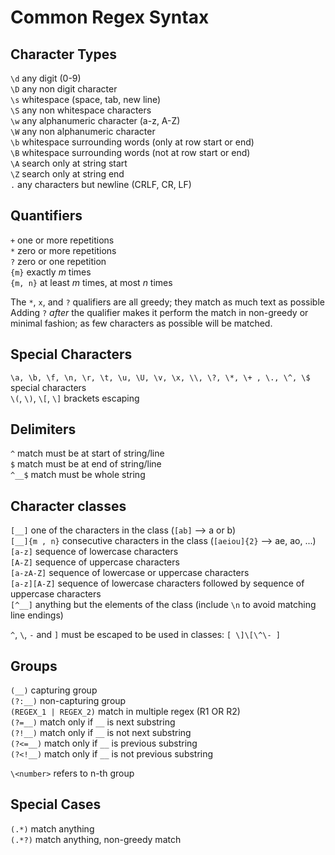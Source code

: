 # Common Regex Syntax

## Character Types

`\d` any digit (0-9)  
`\D` any non digit character  
`\s` whitespace (space, tab, new line)  
`\S` any non whitespace characters  
`\w` any alphanumeric character (a-z, A-Z)  
`\W` any non alphanumeric character  
`\b` whitespace surrounding words (only at row start or end)  
`\B` whitespace surrounding words (not at row start or end)  
`\A` search only at string start  
`\Z` search only at string end  
`.` any characters but newline (CRLF, CR, LF)  

## Quantifiers

`+` one or more repetitions  
`*` zero or more repetitions  
`?` zero or one repetition  
`{m}` exactly *m* times  
`{m, n}` at least *m* times, at most *n* times

The `*`, `x`, and `?` qualifiers are all greedy; they match as much text as possible  
Adding `?` *after* the qualifier makes it perform the match in non-greedy or minimal fashion; as few characters as possible will be matched.

## Special Characters

`\a, \b, \f, \n, \r, \t, \u, \U, \v, \x, \\, \?, \*, \+ , \., \^, \$` special characters  
`\(`, `\)`, `\[`, `\]` brackets escaping

## Delimiters

`^` match must be at start of string/line  
`$` match must be at end of string/line  
`^__$` match must be whole string  

## Character classes

`[__]` one of the characters in the class (`[ab]` --> a or b)  
`[__]{m , n}` consecutive characters in the class (`[aeiou]{2}` --> ae, ao, ...)  
`[a-z]` sequence of lowercase characters  
`[A-Z]` sequence of uppercase characters  
`[a-zA-Z]` sequence of lowercase or uppercase characters  
`[a-z][A-Z]` sequence of lowercase characters followed by sequence of uppercase characters  
`[^__]` anything but the elements of the class (include `\n` to avoid matching line endings)

`^`, `\`, `-` and `]` must be escaped to be used in classes: `[ \]\[\^\- ]`

## Groups

`(__)` capturing group  
`(?:__)` non-capturing group  
`(REGEX_1 | REGEX_2)` match in multiple regex (R1 OR R2)  
`(?=__)` match only if `__` is next substring  
`(?!__)` match only if `__` is not next substring  
`(?<=__)` match only if `__` is previous substring  
`(?<!__)` match only if `__` is not previous substring  

`\<number>` refers to n-th group  

## Special Cases

`(.*)` match anything  
`(.*?)` match anything, non-greedy match
